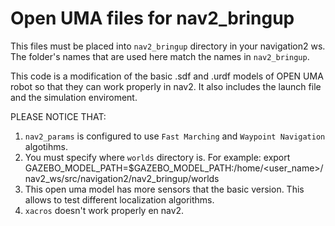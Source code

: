 # Open UMA files for nav2_bringup

This files must be placed into `nav2_bringup` directory in your navigation2 ws. The folder's names that are used here match the names in `nav2_bringup`. 

This code is a modification of the basic .sdf and .urdf models of OPEN UMA robot so that they can work properly in nav2. It also includes the launch file and the simulation enviroment.

PLEASE NOTICE THAT:

1. `nav2_params` is configured to use `Fast Marching` and `Waypoint Navigation` algotihms.
2. You must specify where `worlds` directory is. For example: export GAZEBO_MODEL_PATH=$GAZEBO_MODEL_PATH:/home/<user_name>/nav2_ws/src/navigation2/nav2_bringup/worlds
3. This open uma model has more sensors that the basic version. This allows to test different localization algorithms.
4. `xacros` doesn't work properly en nav2.


